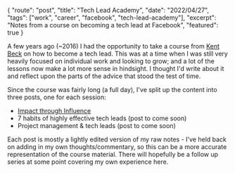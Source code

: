 {
    "route": "post",
    "title": "Tech Lead Academy",
    "date": "2022/04/27",
    "tags": ["work", "career", "facebook", "tech-lead-academy"],
    "excerpt": "Notes from a course on becoming a tech lead at Facebook",
    "featured": true
}


A few years ago (~2016) I had the opportunity to take a course from [Kent Beck](https://en.wikipedia.org/wiki/Kent_Beck) on how to become a tech lead. This was at a time when I was still very heavily focused on individual work and looking to grow; and a lot of the lessons now make a lot more sense in hindsight. I thought I'd write about it and reflect upon the parts of the advice that stood the test of time.

Since the course was fairly long (a full day), I've split up the content into three posts, one for each session:

* [Impact through Influence](/blog/2022/04/impact-through-influence/)
* 7 habits of highly effective tech leads (post to come soon)
* Project management & tech leads (post to come soon)

Each post is mostly a lightly edited version of my raw notes - I've held back on adding in my own thoughts/commentary, so this can be a more accurate representation of the course material. There will hopefully be a follow up series at some point covering my own experience here.